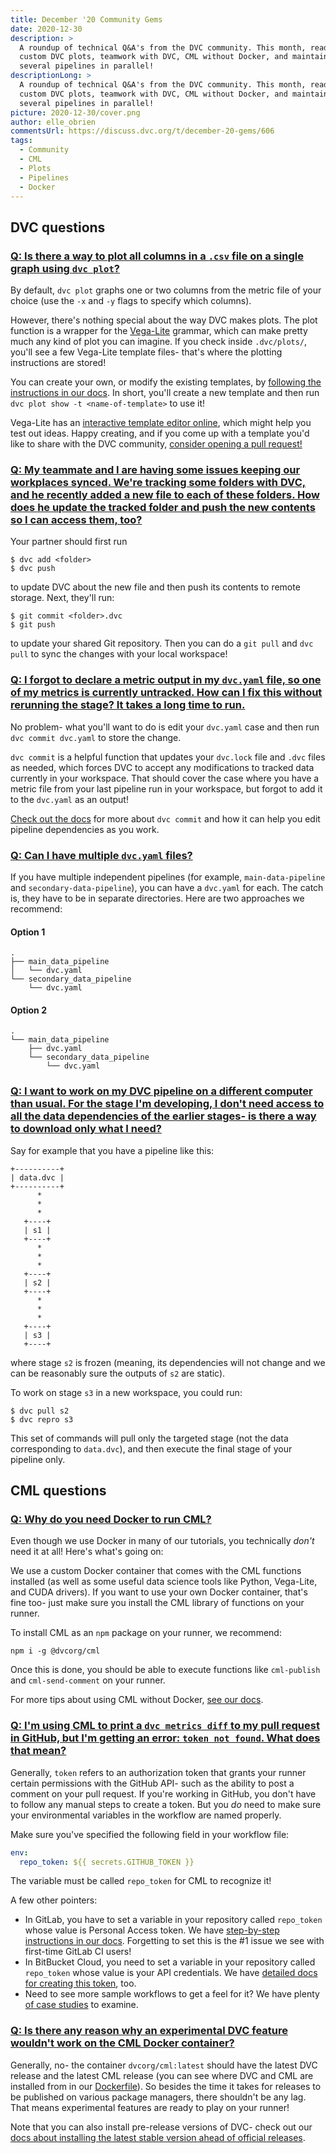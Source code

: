 ```yaml
---
title: December '20 Community Gems
date: 2020-12-30
description: >
  A roundup of technical Q&A's from the DVC community. This month, read about
  custom DVC plots, teamwork with DVC, CML without Docker, and maintaining
  several pipelines in parallel!
descriptionLong: >
  A roundup of technical Q&A's from the DVC community. This month, read about
  custom DVC plots, teamwork with DVC, CML without Docker, and maintaining
  several pipelines in parallel!
picture: 2020-12-30/cover.png
author: elle_obrien
commentsUrl: https://discuss.dvc.org/t/december-20-gems/606
tags:
  - Community
  - CML
  - Plots
  - Pipelines
  - Docker
---
```


## DVC questions

### [Q: Is there a way to plot all columns in a `.csv` file on a single graph using `dvc plot`?](https://discord.com/channels/485586884165107732/563406153334128681/768689062314770442)

By default, `dvc plot` graphs one or two columns from the metric file of your
choice (use the `-x` and `-y` flags to specify which columns).

However, there's nothing special about the way DVC makes plots. The plot
function is a wrapper for the [Vega-Lite](https://vega.github.io/vega-lite-v1/)
grammar, which can make pretty much any kind of plot you can imagine. If you
check inside `.dvc/plots/`, you'll see a few Vega-Lite template files- that's
where the plotting instructions are stored!

You can create your own, or modify the existing templates, by
[following the instructions in our docs](https://dvc.org/doc/command-reference/plots#plot-templates).
In short, you'll create a new template and then run
`dvc plot show -t <name-of-template>` to use it!

Vega-Lite has an
[interactive template editor online](https://vega.github.io/editor/#/), which
might help you test out ideas. Happy creating, and if you come up with a
template you'd like to share with the DVC community,
[consider opening a pull request!](https://github.com/iterative/dvc)

### [Q: My teammate and I are having some issues keeping our workplaces synced. We're tracking some folders with DVC, and he recently added a new file to each of these folders. How does he update the tracked folder and push the new contents so I can access them, too?](https://discord.com/channels/485586884165107732/563406153334128681/785965719367843860)

Your partner should first run

```dvc
$ dvc add <folder>
$ dvc push
```

to update DVC about the new file and then push its contents to remote storage.
Next, they'll run:

```dvc
$ git commit <folder>.dvc
$ git push
```

to update your shared Git repository. Then you can do a `git pull` and
`dvc pull` to sync the changes with your local workspace!

### [Q: I forgot to declare a metric output in my `dvc.yaml` file, so one of my metrics is currently untracked. How can I fix this without rerunning the stage? It takes a long time to run.](https://discord.com/channels/485586884165107732/485596304961962003/781643749050155009)

No problem- what you'll want to do is edit your `dvc.yaml` case and then run
`dvc commit dvc.yaml` to store the change.

`dvc commit` is a helpful function that updates your `dvc.lock` file and `.dvc`
files as needed, which forces DVC to accept any modifications to tracked data
currently in your workspace. That should cover the case where you have a metric
file from your last pipeline run in your workspace, but forgot to add it to the
`dvc.yaml` as an output!

[Check out the docs](https://dvc.org/doc/command-reference/commit#commit) for
more about `dvc commit` and how it can help you edit pipeline dependencies as
you work.

### [Q: Can I have multiple `dvc.yaml` files?](https://discord.com/channels/485586884165107732/485596304961962003/784083794583486496)

If you have multiple independent pipelines (for example, `main-data-pipeline`
and `secondary-data-pipeline`), you can have a `dvc.yaml` for each. The catch
is, they have to be in separate directories. Here are two approaches we
recommend:

#### Option 1

```
.
├── main_data_pipeline
│   └── dvc.yaml
└── secondary_data_pipeline
    └── dvc.yaml
```

#### Option 2

```
.
└── main_data_pipeline
    ├── dvc.yaml
    └── secondary_data_pipeline
        └── dvc.yaml
```

### [Q: I want to work on my DVC pipeline on a different computer than usual. For the stage I'm developing, I don't need access to all the data dependencies of the earlier stages- is there a way to download only what I need?](https://discord.com/channels/485586884165107732/563406153334128681/788068487246512158)

Say for example that you have a pipeline like this:

```
+----------+
| data.dvc |
+----------+
      *
      *
      *
   +----+
   | s1 |
   +----+
      *
      *
      *
   +----+
   | s2 |
   +----+
      *
      *
      *
   +----+
   | s3 |
   +----+
```

where stage `s2` is frozen (meaning, its dependencies will not change and we can
be reasonably sure the outputs of `s2` are static).

To work on stage `s3` in a new workspace, you could run:

```dvc
$ dvc pull s2
$ dvc repro s3
```

This set of commands will pull only the targeted stage (not the data
corresponding to `data.dvc`), and then execute the final stage of your pipeline
only.

## CML questions

### [Q: Why do you need Docker to run CML?](https://www.youtube.com/watch?v=rVq-SCNyxVc&lc=UgzohiMVxO1GKB30bad4AaABAg)

Even though we use Docker in many of our tutorials, you technically _don't_ need
it at all! Here's what's going on:

We use a custom Docker container that comes with the CML functions installed (as
well as some useful data science tools like Python, Vega-Lite, and CUDA
drivers). If you want to use your own Docker container, that's fine too- just
make sure you install the CML library of functions on your runner.

To install CML as an `npm` package on your runner, we recommend:

```dvc
npm i -g @dvcorg/cml
```

Once this is done, you should be able to execute functions like `cml-publish`
and `cml-send-comment` on your runner.

For more tips about using CML without Docker,
[see our docs](https://github.com/iterative/cml#install-cml-as-a-package).

### [Q: I'm using CML to print a `dvc metrics diff` to my pull request in GitHub, but I'm getting an error: `token not found`. What does that mean?](https://discord.com/channels/485586884165107732/728693131557732403/786382971706933258)

Generally, `token` refers to an authorization token that grants your runner
certain permissions with the GitHub API- such as the ability to post a comment
on your pull request. If you're working in GitHub, you don't have to follow any
manual steps to create a token. But you _do_ need to make sure your
environmental variables in the workflow are named properly.

Make sure you've specified the following field in your workflow file:

```yaml
env:
  repo_token: ${{ secrets.GITHUB_TOKEN }}
```

The variable must be called `repo_token` for CML to recognize it!

A few other pointers:

- In GitLab, you have to set a variable in your repository called `repo_token`
  whose value is Personal Access token. We have
  [step-by-step instructions in our docs](https://github.com/iterative/cml/wiki/CML-with-GitLab#variables).
  Forgetting to set this is the #1 issue we see with first-time GitLab CI users!
- In BitBucket Cloud, you need to set a variable in your repository called
  `repo_token` whose value is your API credentials. We have
  [detailed docs for creating this token](https://github.com/iterative/cml/wiki/CML-with-Bitbucket-Cloud#repository-variables),
  too.
- Need to see more sample workflows to get a feel for it? We have plenty
  [of case studies](https://dvc.org/doc/cml#case-studies) to examine.

### [Q: Is there any reason why an experimental DVC feature wouldn't work on the CML Docker container?](https://discord.com/channels/485586884165107732/728693131557732403/788512890394247178)

Generally, no- the container `dvcorg/cml:latest` should have the latest DVC
release and the latest CML release (you can see where DVC and CML are installed
from in our
[Dockerfile](https://github.com/iterative/cml/blob/master/Dockerfile)). So
besides the time it takes for releases to be published on various package
managers, there shouldn't be any lag. That means experimental features are ready
to play on your runner!

Note that you can also install pre-release versions of DVC- check out our
[docs about installing the latest stable version ahead of official releases](https://dvc.org/doc/install/pre-release).
